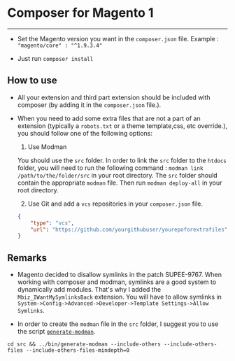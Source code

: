 # Composer for Magento 1
----------------------

* Set the Magento version you want in the `composer.json` file.
Example : `"magento/core" : "^1.9.3.4"`

* Just run `composer install`

## How to use

* All your extension and third part extension should be included with composer (by adding it in the `composer.json` file.).

* When you need to add some extra files that are not a part of an extension (typically a `robots.txt` or a theme template,css, etc override.), you should follow one of the following options:

  1. Use Modman
  
    You should use the `src` folder.
    In order to link the `src` folder to the `htdocs` folder, you will need to run the following command :
    `modman link /path/to/the/folder/src` in your root directory. The `src` folder should contain the appropriate `modman` file.
    Then run `modman deploy-all` in your root directory.
    
  2. Use Git and add a `vcs` repositories in your `composer.json` file.
  
  ```json
  {
      "type": "vcs",
      "url": "https://github.com/yourgithubuser/yourepoforextrafiles"
  }
  ```

## Remarks
* Magento decided to disallow symlinks in the patch SUPEE-9767. When working with composer and modman, symlinks are a good system to dynamically add modules.
That's why I added the `Mbiz_IWantMySymlinksBack` extension. You will have to allow symlinks in `System->Config->Advanced->Developer->Template Settings->Allow Symlinks`.

* In order to create the `modman` file in the `src` folder, I suggest you to use the script [`generate-modman`](https://github.com/mhauri/generate-modman).

`cd src && ../bin/generate-modman --include-others --include-others-files --include-others-files-mindepth=0` 